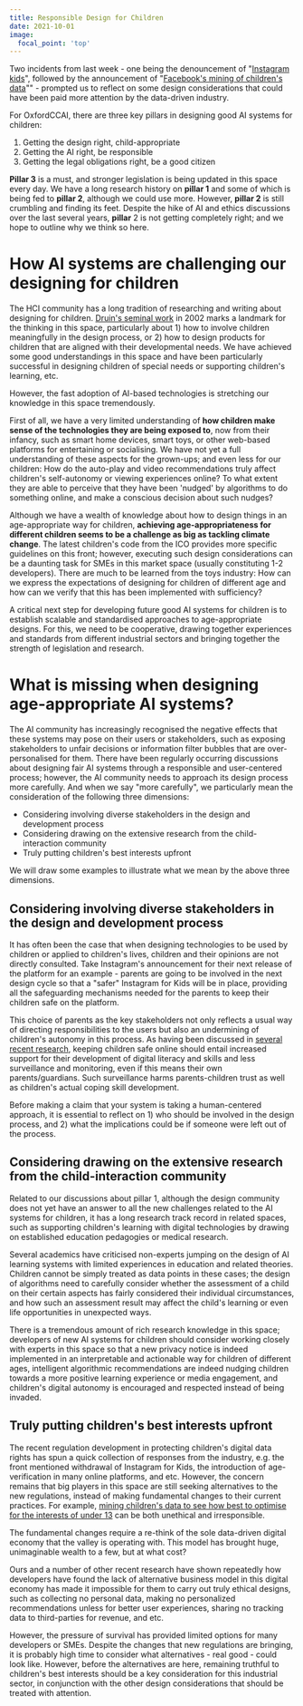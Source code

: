 ```yaml
---
title: Responsible Design for Children
date: 2021-10-01
image:
  focal_point: 'top'
---
```


Two incidents from last week - one being the denouncement of "[Instagram kids](https://twitter.com/junszhao/status/1442775067545452552)", followed by the announcement of "[Facebook's mining of children's data](https://twitter.com/1Br0wn/status/1443456050615697410)"" - prompted us to reflect on some design considerations that could have been paid more attention by the data-driven industry. 


For OxfordCCAI, there are three key pillars in designing good AI systems for children:
1. Getting the design right, child-appropriate
2. Getting the AI right, be responsible
3. Getting the legal obligations right, be a good citizen

**Pillar 3** is a must, and stronger legislation is being updated in this space every day. We have a long research history on **pillar 1** and some of which is being fed to **pillar 2**, although we could use more. However, **pillar 2** is still crumbling and finding its feet. Despite the hike of AI and ethics discussions over the last several years, **pillar** 2 is not getting completely right; and we hope to outline why we think so here.

# How AI systems are challenging our designing for children

The HCI community has a long tradition of researching and writing about designing for children. [Druin's seminal work](https://doi.org/10.1080/01449290110108659) in 2002 marks a landmark for the thinking in this space, particularly about 1) how to involve children meaningfully in the design process, or 2) how to design products for children that are aligned with their developmental needs. We have achieved some good understandings in this space and have been particularly successful in designing children of special needs or supporting children's learning, etc. 

However, the fast adoption of AI-based technologies is stretching our knowledge in this space tremendously. 

First of all, we have a very limited understanding of **how children make sense of the technologies they are being exposed to**, now from their infancy, such as smart home devices, smart toys, or other web-based platforms for entertaining or socialising. We have not yet a full understanding of these aspects for the grown-ups; and even less for our children: How do the auto-play and video recommendations truly affect children's self-autonomy or viewing experiences online? To what extent they are able to perceive that they have been 'nudged' by algorithms to do something online, and make a conscious decision about such nudges?  

Although we have a wealth of knowledge about how to design things in an age-appropriate way for children, **achieving age-appropriateness for different children seems to be a challenge as big as tackling climate change**. The latest children's code from the ICO provides more specific guidelines on this front; however, executing such design considerations can be a daunting task for SMEs in this market space (usually constituting 1-2 developers). There are much to be learned from the toys industry: How can we express the expectations of designing for children of different age and how can we verify that this has been implemented with sufficiency? 

A critical next step for developing future good AI systems for children is to establish scalable and standardised approaches to age-appropriate designs. For this, we need to be cooperative, drawing together experiences and standards from different industrial sectors and bringing together the strength of legislation and research. 

# What is missing when designing age-appropriate AI systems?
The AI community has increasingly recognised the negative effects that these systems may pose on their users or stakeholders, such as exposing stakeholders to unfair decisions or information filter bubbles that are over-personalised for them. There have been regularly occurring discussions about designing fair AI systems through a responsible and user-centered process; however, the AI community needs to approach its design process more carefully. And when we say "more carefully", we particularly mean the consideration of the following three dimensions:

- Considering involving diverse stakeholders in the design and development process
- Considering drawing on the extensive research from the child-interaction community
- Truly putting children's best interests upfront

We will draw some examples to illustrate what we mean by the above three dimensions.
## Considering involving diverse stakeholders in the design and development process

It has often been the case that when designing technologies to be used by children or applied to children's lives, children and their opinions are not directly consulted. Take Instagram's announcement for their next release of the platform for an example -  parents are going to be involved in the next design cycle so that a "safer" Instagram for Kids will be in place, providing all the safeguarding mechanisms needed for the parents to keep their children safe on the platform. 

This choice of parents as the key stakeholders not only reflects a usual way of directing responsibilities to the users but also an undermining of children's autonomy in this process. As having been discussed in [several recent research](twitter.com), keeping children safe online should entail increased support for their development of digital literacy and skills and less surveillance and monitoring, even if this means their own parents/guardians. Such surveillance harms parents-children trust as well as children's actual coping skill development. 

Before making a claim that your system is taking a human-centered approach, it is essential to reflect on 1) who should be involved in the design process, and 2) what the implications could be if someone were left out of the process.

## Considering drawing on the extensive research from the child-interaction community

Related to our discussions about pillar 1, although the design community does not yet have an answer to all the new challenges related to the AI systems for children, it has a long research track record in related spaces, such as supporting children's learning with digital technologies by drawing on established education pedagogies or medical research. 

Several academics have criticised non-experts jumping on the design of AI learning systems with limited experiences in education and related theories. Children cannot be simply treated as data points in these cases; the design of algorithms need to carefully consider whether the assessment of a child on their certain aspects has fairly considered their individual circumstances, and how such an assessment result may affect the child's learning or even life opportunities in unexpected ways.

There is a tremendous amount of rich research knowledge in this space; developers of new AI systems for children should consider working closely with experts in this space so that a new privacy notice is indeed implemented in an interpretable and actionable way for children of different ages, intelligent algorithmic recommendations are indeed nudging children towards a more positive learning experience or media engagement, and children's digital autonomy is encouraged and respected instead of being invaded.

## Truly putting children's best interests upfront
The recent regulation development in protecting children's digital data rights has spun a quick collection of responses from the industry, e.g. the front mentioned withdrawal of Instagram for Kids, the introduction of age-verification in many online platforms, and etc. However, the concern remains that big players in this space are still seeking alternatives to the new regulations, instead of making fundamental changes to their current practices. For example, [mining children's data to see how best to optimise for the interests of under 13](https://www.thetimes.co.uk/article/9909fba4-212b-11ec-8cb7-e60ba8dbca61?shareToken=2dd053ceafce2d8613ce06eedafbf7ae) can be both unethical and irresponsible.

The fundamental changes require a re-think of the sole data-driven digital economy that the valley is operating with. This model has brought huge, unimaginable wealth to a few, but at what cost?

Ours and a number of other recent research have shown repeatedly how developers have found the lack of alternative business model in this digital economy has made it impossible for them to carry out truly ethical designs, such as collecting no personal data, making no personalized recommendations unless for better user experiences, sharing no tracking data to third-parties for revenue, and etc. 

However, the pressure of survival has provided limited options for many developers or SMEs. Despite the changes that new regulations are bringing, it is probably high time to consider what alternatives - real good - could look like. However, before the alternatives are here, remaining truthful to children's best interests should be a key consideration for this industrial sector, in conjunction with the other design considerations that should be treated with attention.
